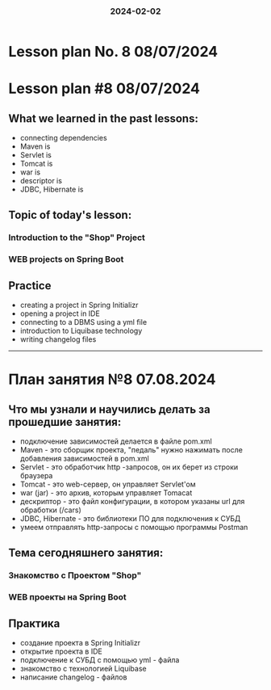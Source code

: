 
<h3 style="text-align: center; padding-bottom: 14px">2024-02-02</h3>

# Lesson plan No. 8 08/07/2024

# Lesson plan #8 08/07/2024

## What we learned in the past lessons:
- connecting dependencies
- Maven is
- Servlet is
- Tomcat is
- war is
- descriptor is
- JDBC, Hibernate is

## Topic of today's lesson:

### Introduction to the "Shop" Project

### WEB projects on Spring Boot

## Practice
- creating a project in Spring Initializr
- opening a project in IDE
- connecting to a DBMS using a yml file
- introduction to Liquibase technology
- writing changelog files

___

# План занятия №8 07.08.2024

## Что мы узнали и научились делать за прошедшие занятия:
- подключение зависимостей делается в файле pom.xml
- Maven - это сборщик проекта, "педаль" нужно нажимать после добавления зависимостей в pom.xml
- Servlet - это обработчик http -запросов, он их берет из строки браузера
- Tomcat - это web-сервер, он управляет Servlet'ом
- war (jar) - это архив, которым управляет Tomacat 
- дескриптор - это файл конфигурации, в котором указаны url для обработки (/cars)
- JDBC, Hibernate - это библиотеки ПО для подключения к СУБД
- умеем отправлять http-запросы с помощью программы Postman


## Тема сегодняшнего занятия:

### Знакомство с Проектом "Shop"

### WEB проекты на Spring Boot


## Практика
- создание проекта в Spring Initializr
- открытие проекта в IDE
- подключение к СУБД с помощью yml - файла
- знакомство с технологией Liquibase
- написание changelog - файлов

